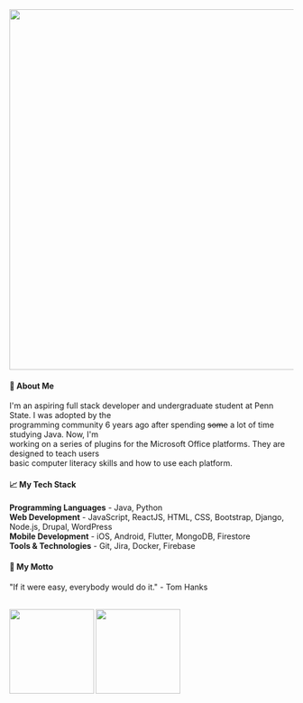 <img src=https://media.giphy.com/media/fd4541gIoVM2vZbyVo/giphy.gif width="640px">

#### 📙 About Me
I'm an aspiring full stack developer and undergraduate student at Penn State. I was adopted by the <br /> programming community 6 years ago after spending ~~some~~ a lot of time studying Java. Now, I'm <br /> working on a series of plugins for the Microsoft Office platforms. They are designed to teach users <br /> basic computer literacy skills and how to use each platform. 

#### 📈 My Tech Stack
<b>Programming Languages</b> - Java, Python <br />
<b>Web Development</b> - JavaScript, ReactJS, HTML, CSS, Bootstrap, Django, Node.js, Drupal, WordPress <br />
<b>Mobile Development</b> - iOS, Android, Flutter, MongoDB, Firestore <br />
<b>Tools & Technologies</b> - Git, Jira, Docker, Firebase <br />

#### 💬 My Motto
"If it were easy, everybody would do it." - Tom Hanks<br/><br/>

<img align="left" height="150px" src="https://github-readme-stats.vercel.app/api/?username=Liam-boston&theme=gruvbox" />
<img align="center" height="150px" src="https://github-readme-stats.vercel.app/api/top-langs/?username=Liam-boston&layout=compact&line_height=27&theme=gruvbox" />

